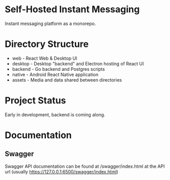 # Self-Hosted Instant Messaging
Instant messaging platform as a monorepo.

# Directory Structure
- web - React Web & Desktop UI
- desktop - Desktop "backend" and Electron hosting of React UI
- backend - Go backend and Postgres scripts
- native - Android React Native application
- assets - Media and data shared between directories

# Project Status
Early in development, backend is coming along.

# Documentation

## Swagger
Swagger API documentation can be found at /swagger/index.html at the API url (usually https://127.0.0.1:6500/swagger/index.html)